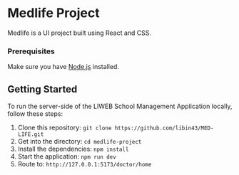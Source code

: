 # Medlife Project

Medlife is a UI project built using React and CSS.

### Prerequisites

Make sure you have [Node.js](https://nodejs.org/) installed.

## Getting Started

To run the server-side of the LIWEB School Management Application locally, follow these steps:

1. Clone this repository: `git clone https://github.com/libin43/MED-LIFE.git`
2. Get into the directory: `cd medlife-project`
3. Install the dependencies: `npm install`
4. Start the application: `npm run dev`
5. Route to: `http://127.0.0.1:5173/doctor/home`